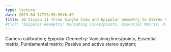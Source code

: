 ```yaml
---
type: lecture
date: 2023-04-12T23:59:59+6:49
title: 3D Vision II (From Single View and Epipolar Geometry to Stereo Vision)
#tldr: "Epipolar Geometry: Vanishing lines/points, Essential Matrix, Fundamental Matrix; Stereo System"
---
```

Camera calibration; Epipolar Geometry: Vanishing lines/points, Essential matrix, Fundamental matrix;  Passive and active stereo system;
